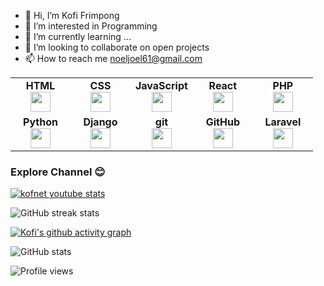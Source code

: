 - 👋 Hi, I’m Kofi Frimpong
- 👀 I’m interested in Programming
- 🌱 I’m currently learning ...
- 💞️ I’m looking to collaborate on open projects
- 📫 How to reach me <a href='mailto:noeljoel61@gmail.com'>noeljoel61@gmail.com </a>

<!---
kofnet002/kofnet002 is a ✨ special ✨ repository because its `README.md` (this file) appears on your GitHub profile.
You can click the Preview link to take a look at your changes.
--->



<table width="420px">
    <tbody>
        <tr valign="top">
            <td width="80px" align="center">
            <span><strong>HTML</strong></span><br>
            <img height="32" src="https://cdn.jsdelivr.net/gh/devicons/devicon/icons/html5/html5-original.svg">
            </td>
            <td width="80px" align="center">
            <span><strong>CSS</strong></span><br>
            <img height="32px" src="https://cdn.jsdelivr.net/gh/devicons/devicon/icons/css3/css3-original.svg">
            </td>
           <td width="80px" align="center">
            <span><strong>JavaScript</strong></span><br>
            <img height="32px" src="https://cdn.jsdelivr.net/gh/devicons/devicon/icons/javascript/javascript-original.svg">
            </td>
           <td width="80px" align="center">
            <span><strong>React</strong></span><br>
            <img height="32px" src="https://cdn.jsdelivr.net/gh/devicons/devicon/icons/react/react-original.svg">
            </td>
            <td width="80px" align="center">
            <span><strong>PHP</strong></span><br>
            <img height="32px" src="https://cdn.jsdelivr.net/gh/devicons/devicon/icons/php/php-original.svg" />
            </td>
        </tr>
        <tr valign="top">
          <td width="80px" align="center">
            <span><strong>Python</strong></span><br>
            <img height="32" src="https://cdn.iconscout.com/icon/free/png-128/python-2-226051.png">
            </td>
            <td width="80px" align="center">
            <span><strong>Django</strong></span><br>
            <img height="32" src="https://cdn.iconscout.com/icon/free/png-128/django-1-282754.png">
            </td>
            <td width="80px" align="center">
            <span><strong>git</strong></span><br>
            <img height="32px" src="https://cdn.jsdelivr.net/gh/devicons/devicon/icons/git/git-plain.svg">
            </td>
            <td width="80px" align="center">
            <span><strong>GitHub</strong></span><br>
            <img height="32px" src="https://cdn.jsdelivr.net/gh/devicons/devicon/icons/github/github-original.svg">
            </td>
             <td width="80px" align="center">
            <span><strong>Laravel</strong></span><br>       
            <img height="32px" src="https://cdn.jsdelivr.net/gh/devicons/devicon/icons/laravel/laravel-plain.svg" />
            </td>
        </tr>
    </tbody>
</table>

### Explore Channel 😊

[![kofnet youtube stats](https://youtube-stats-card.vercel.app/api?channelid=UCwLZQg-Q1TDbq7u6Mm1HIpg&theme=dark)](https://www.youtube.com/channel/UCwLZQg-Q1TDbq7u6Mm1HIpg)

![GitHub streak stats](https://github-readme-streak-stats.herokuapp.com/?user=kofnet002&theme=dark)  
<!-- [![GitHub Streak](https://streak-stats.demolab.com/?user=kofnet002&theme=dark)](https://git.io/streak-stats) -->

<!-- [![kofnet github activity graph](https://activity-graph.herokuapp.com/graph?username=kofnet002&theme=react-dark)](https://github.com/kofnet002/github-readme-activity-graph) -->
[![Kofi's github activity graph](https://github-readme-activity-graph.cyclic.app/graph?username=kofnet002&theme=github-compact)](https://github.com/kofnet002/github-readme-activity-graph)

![GitHub stats](https://github-readme-stats.vercel.app/api?username=kofnet002&show_icons=true&theme=dark)  

![Profile views](https://gpvc.arturio.dev/kofnet002)


